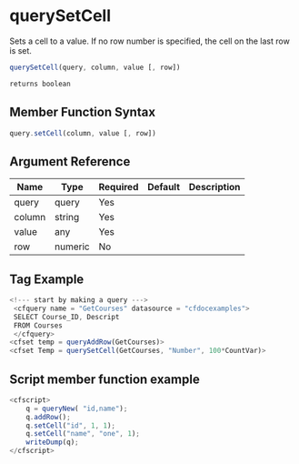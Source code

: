 # querySetCell

 Sets a cell to a value. If no row number is specified,
 the cell on the last row is set.

```javascript
querySetCell(query, column, value [, row])
```

```javascript
returns boolean
```

## Member Function Syntax

```javascript
query.setCell(column, value [, row])
```

## Argument Reference

| Name | Type | Required | Default | Description |
| --- | --- | --- | --- | --- |
| query | query | Yes |  |  |
| column | string | Yes |  |  |
| value | any | Yes |  |  |
| row | numeric | No |  |  |

## Tag Example

```javascript
<!--- start by making a query ---> 
 <cfquery name = "GetCourses" datasource = "cfdocexamples"> 
 SELECT Course_ID, Descript 
 FROM Courses 
 </cfquery> 
<cfset temp = queryAddRow(GetCourses)> 
<cfset Temp = querySetCell(GetCourses, "Number", 100*CountVar)>
```

## Script member function example

```javascript
<cfscript>
	q = queryNew( "id,name");
	q.addRow();
	q.setCell("id", 1, 1);
	q.setCell("name", "one", 1);
	writeDump(q);
</cfscript>
```
